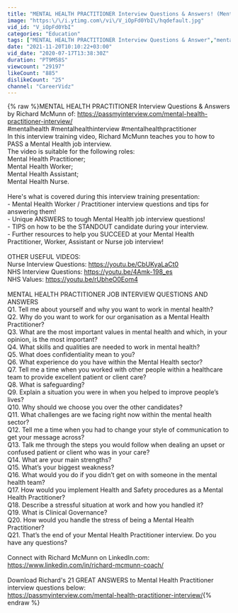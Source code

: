 ```yaml
---
title: "MENTAL HEALTH PRACTITIONER Interview Questions & Answers! (Mental Health Nurse, Worker, Assistant!)"
image: "https:\/\/i.ytimg.com\/vi\/V_iOpFd0YbI\/hqdefault.jpg"
vid_id: "V_iOpFd0YbI"
categories: "Education"
tags: ["MENTAL HEALTH PRACTITIONER Interview Questions & Answer","mental health nurse","mental health worker"]
date: "2021-11-20T10:10:22+03:00"
vid_date: "2020-07-17T13:38:30Z"
duration: "PT9M58S"
viewcount: "29197"
likeCount: "885"
dislikeCount: "25"
channel: "CareerVidz"
---
```

{% raw %}MENTAL HEALTH PRACTITIONER Interview Questions &amp; Answers by Richard McMunn of: <a rel="nofollow" target="blank" href="https://passmyinterview.com/mental-health-practitioner-interview/">https://passmyinterview.com/mental-health-practitioner-interview/</a><br />#mentalhealth #mentalhealthinterview #mentalhealthpractitioner<br />In this interview training video, Richard McMunn teaches you to how to PASS a Mental Health job interview.<br />The video is suitable for the following roles:<br />Mental Health Practitioner;<br />Mental Health Worker;<br />Mental Health Assistant;<br />Mental Health Nurse.<br /><br />Here's what is covered during this interview training presentation:<br />- Mental Health Worker / Practitioner interview questions and tips for answering them!<br />- Unique ANSWERS to tough Mental Health job interview questions!<br />- TIPS on how to be the STANDOUT candidate during your interview.<br />- Further resources to help you SUCCEED at your Mental Health Practitioner, Worker, Assistant or Nurse job interview!<br /><br />OTHER USEFUL VIDEOS:<br />Nurse Interview Questions: <a rel="nofollow" target="blank" href="https://youtu.be/CbUKyaLaCt0">https://youtu.be/CbUKyaLaCt0</a><br />NHS Interview Questions: <a rel="nofollow" target="blank" href="https://youtu.be/4Amk-198_es">https://youtu.be/4Amk-198_es</a><br />NHS Values: <a rel="nofollow" target="blank" href="https://youtu.be/rUbheO0Eom4">https://youtu.be/rUbheO0Eom4</a><br /><br />MENTAL HEALTH PRACTITIONER JOB INTERVIEW QUESTIONS AND ANSWERS<br />Q1. Tell me about yourself and why you want to work in mental health?<br />Q2. Why do you want to work for our organisation as a Mental Health Practitioner?<br />Q3. What are the most important values in mental health and which, in your opinion, is the most important?<br />Q4. What skills and qualities are needed to work in mental health?<br />Q5. What does confidentiality mean to you?<br />Q6. What experience do you have within the Mental Health sector?<br />Q7. Tell me a time when you worked with other people within a healthcare team to provide excellent patient or client care?<br />Q8. What is safeguarding?<br />Q9. Explain a situation you were in when you helped to improve people’s lives?<br />Q10. Why should we choose you over the other candidates?<br />Q11. What challenges are we facing right now within the mental health sector?<br />Q12. Tell me a time when you had to change your style of communication to get your message across?<br />Q13. Talk me through the steps you would follow when dealing an upset or confused patient or client who was in your care?  <br />Q14. What are your main strengths?<br />Q15. What’s your biggest weakness? <br />Q16. What would you do if you didn’t get on with someone in the mental health team?<br />Q17. How would you implement Health and Safety procedures as a Mental Health Practitioner?<br />Q18. Describe a stressful situation at work and how you handled it?<br />Q19. What is Clinical Governance?<br />Q20. How would you handle the stress of being a Mental Health Practitioner?<br />Q21. That’s the end of your Mental Health Practitioner interview. Do you have any questions?<br /><br />Connect with Richard McMunn on LinkedIn.com:<br /><a rel="nofollow" target="blank" href="https://www.linkedin.com/in/richard-mcmunn-coach/">https://www.linkedin.com/in/richard-mcmunn-coach/</a><br /><br />Download Richard's 21 GREAT ANSWERS to Mental Health Practitioner interview questions below:<br /><a rel="nofollow" target="blank" href="https://passmyinterview.com/mental-health-practitioner-interview/">https://passmyinterview.com/mental-health-practitioner-interview/</a>{% endraw %}
